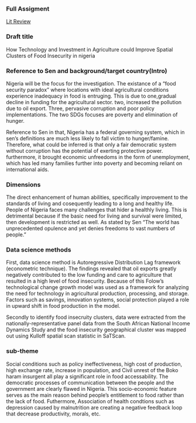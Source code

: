 ### Full Assigment 

[Lit Review](https://peter-he01.github.io/DATA-150-Spring-2021/Assignment_full.html) 

### Draft title

How Technology and Investment in Agriculture could Improve Spatial Clusters of Food Insecurity in nigeria

### Reference to Sen and background/target country(Intro)

Nigeria will be the focus for the investigation. The existance of a “food security paradox” where locations with ideal agricultural conditions experience inadequacy in food is entruging. This is due to one,gradual decline in funding for the agricultural sector. two, increased the pollution due to oil export. Three, pervasive corruption and poor policy implementations. The two SDGs focuses are poverty and elimination of hunger.

Reference to Sen in that, Nigeria has a federal governing system, which in sen’s definitions are much less likely to fall victim to hunger/famine. Therefore, what could be inferred is that only a fair democratic system without corruption has the potential of exerting protective power. furthermore, it brought economic unfreedoms in the form of unemployment, which has led many families further into poverty and becoming reliant on international aids.

### Dimensions

The direct enhancement of human abilities, specifically improvement to the standards of living and cosequently leading to a long and healthy life. People of Nigeria faces many challenges that hider a healthly living. This is detrimental because if the basic need for living and survival were limited, then development is restricted as well. As stated by Sen “The world has unprecedented opulence and yet denies freedoms to vast numbers of people.” 

### Data science methods

First, data science method is Autoregressive Distribution Lag framework (econometric technique). The findings revealed that oil exports greatly negatively contributed to the low funding and care to agriculture that resulted in a high level of food insecurity. Because of this Folow’s technological change growth model  was used as a framework for analyzing the need for technology in agricultural production, processing, and storage. Factors such as savings, innovation systems, social protection played a role in upward shift in food production in the model. 

Secondly to identify food insecruity clusters, data were extracted from the nationally-representative panel data from the South African National Income Dynamics Study and the food insecurity geographical cluster was mapped out using Kulloff spatial scan statistic in SaTScan. 

### sub-theme

Social conditions such as policy ineffectiveness, high cost of production, high exchange rate, increase in population, and Civil unrest of the Boko haram insurgent all play a significant role in food accessability. The democratic processes of communication between the people and the government are clearly flawed in Nigeria. This socio-economic feature serves as the main reason behind people’s entitlement to food rather than the lack of food. Futhermore, Association of health condtions such as depression caused by malnutrition are creating a negative feedback loop that decrease productivity, morals, etc.
